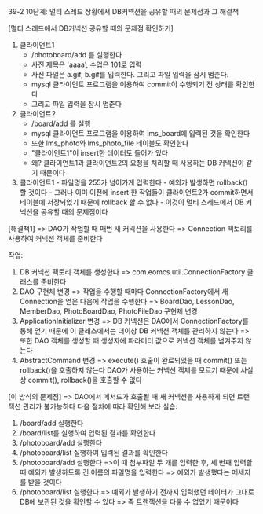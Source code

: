 39-2
 10단계: 멀티 스레드 상황에서 DB커넥션을 공유할 때의 문제점과 그 해결책

 [멀티 스레드에서 DB커넥션 공유할 때의 문제점 확인하기]
 1) 클라이언트1
      - /photoboard/add 를 실행한다
       - 사진 제목은 'aaaa', 수업은 101로 입력
       - 사진 파일은 a.gif, b.gif를 입력한다. 그리고 파일 입력을 잠시 멈춘다.
      - mysql 클라이언트 프로그램을 이용하여 commit이 수행되기 전 상태를 확인한다
       - 그리고 파일 입력을 잠시 멈춘다
 2) 클라이언트2
     - /board/add 를 실행
      - mysql 클라이언트 프로그램을 이용하여 lms_board에 입력된 것을 확인한다
       - 또한 lms_photo와 lms_photo_file 테이블도 확인한다
       - "클라이언트1"이 insert한 데이터도 들어가 있다
       - 왜? 클라이언트1과 클라이언트2의 요청을 처리할 때 사용하는 DB 커넥션이 같기 때문이다
 3) 클라이언트1
        - 파일명을 255가 넘어가게 입력한다
        - 예외가 발생하면 rollback() 할 것이다
        - 그러나 이미 이전에 insert 한 작업들이 클라이언트2가 commit하면서 테이블에 저장되었기 때문에
           rollback 할 수 없다
        - 이것이 멀티 스레드에서 DB 커넥션을 공유할 때의 문제점이다

 [해결책1]
 => DAO가 작업할 때 매번 새 커넥션을 사용한다
 => Connection 팩토리를 사용하여 커넥션 객체를 준비한다 

 작업:
 1) DB 커넥션 팩토리 객체를 생성한다
    => com.eomcs.util.ConnectionFactory 클래스를 준비한다
 2) DAO 구현체 변경
    => 작업을 수행할 때마다 ConnectionFactory에서 새 Connection을 얻은 다음에 작업을 수행한다
    => BoardDao, LessonDao, MemberDao, PhotoBoardDao, PhotoFileDao 구현체 변경
 3) ApplicationInitializer 변경
    => DB 커넥션은 DAO에서 ConnectionFactory를 통해 얻기 때문에
        이 클래스에서는 더이상 DB 커넥션 객체를 관리하지 않는다
    => 또한 DAO 객체를 생성할 때 생성자에 파라미터 값으로 커넥션 객체를 넘겨주지 않는다
 4) AbstractCommand 변경
    => execute() 호출이 완료되었을 때 commit() 또는 rollback()을 호출하지 않는다
        DAO가 사용하는 커넥션 객체를 모르기 때문에 사실상 commit(), rollback()을 호출할 수 없다

[이 방식의 문제점]
=> DAO에서 메서드가 호출될 때 새 커넥션을 사용하게 되면
   트랜잭션 관리가 불가능하다
   다음 절차에 따라 확인해 보라
실습:
1) /board/add 실행한다
2) /board/list를 실행하여 입력된 결과를 확인한다
3) /photoboard/add 실행한다
4) /photoboard/list 실행하여 입력된 결과를 확인한다
5) /photoboard/add 실행한다
    =>이 때 첨부파일 두 개를 입력한 후, 세 번째 입력할 때 예외가 발생하도록
      긴 이름의 파일명을 입력한다
    => 예외가 발생했다는 메세지를 받을 것이다
6) /photoboard/list 실행한다
   => 예외가 발생하기 전까지 입력했던 데이터가 그대로 DB에 보관된 것을 확인할 수 있다
   => 즉 트랜잭션을 다룰 수 없었기 때문이다